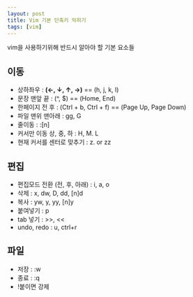 ```yaml
---
layout: post
title: Vim 기본 단축키 익히기
tags: [vim]
---
```

vim을 사용하기위해 반드시 알아야 할 기본 요소들  

## 이동  
- 상하좌우 : **(←, ↓, ↑, →)** == (h, j, k, l)  
- 문장 맨앞 끝 : (^, $) == (Home, End)  
- 한페이지 전 후 : (Ctrl + b, Ctrl + f) == (Page Up, Page Down)  
- 파일 맨위 맨아래 : gg, G  
- 줄이동 : :[n]  
- 커서만 이동 상, 중, 하 : H, M. L  
- 현재 커서를 센터로 맞추기 : z. or zz  

## 편집  
- 편집모드 전환 (전, 후, 아래) : i, a, o  
- 삭제 : x, dw, D, dd, [n]d  
- 복사 : yw, y, yy, [n]y  
- 붙여넣기 : p  
- tab 넣기 : >>, <<  
- undo, redo : u, ctrl+r  

## 파일
- 저장 : :w  
- 종료 : :q  
- !붙이면 강제  
